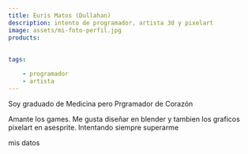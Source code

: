 ```yaml
---
title: Euris Matos (Dullahan)
description: intento de programador, artista 3d y pixelart
image: assets/mi-foto-perfil.jpg
products:
    
    
tags:

    - programador
    - artista
---
```


Soy graduado de Medicina pero Prgramador de Corazón

Amante los games. Me gusta diseñar en blender y tambien
los graficos pixelart en asesprite. Intentando siempre 
superarme
 








mis datos



